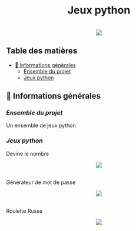 # <center>Jeux python</center>

<br>
<div align="center">
    <img src="https://s11.aconvert.com/convert/p3r68-cdx67/wgdvg-75bv0.jpg" />
</div>

## Table des matières
  - [📜 Informations générales](#-informations-générales)
    - [Ensemble du projet](#Ensemble-du-projet)
    - [Jeux python](#Jeux-python)

## 📜 Informations générales

### <i>Ensemble du projet</i>
Un ensemble de jeux python

### <i>Jeux python</i>

Devine le nombre
<div align="center">
    <img src="https://s10.aconvert.com/convert/p3r68-cdx67/ai1v5-oyu01.jpg" />
</div>
<br>

Générateur de mot de passe
<div align="center">
    <img src="https://s10.aconvert.com/convert/p3r68-cdx67/a1jq3-mbazh.jpg" />
</div>
<br>

Roulette Russe
<div align="center">
    <img src="https://s10.aconvert.com/convert/p3r68-cdx67/a7c8n-v9vkv.jpg" />
</div>
